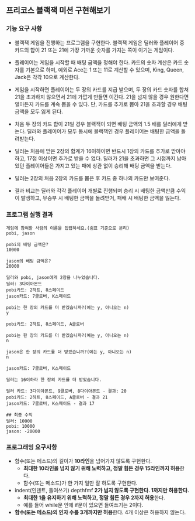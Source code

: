 ## 프리코스 블랙잭 미션 구현해보기

### 기능 요구 사항
- 블랙잭 게임을 진행하는 프로그램을 구현한다. 블랙잭 게임은 딜러와 플레이어 중 카드의 합이 21 또는 21에 가장 가까운 숫자를 가지는 쪽이 이기는 게임이다.  

- 플레이어는 게임을 시작할 때 배팅 금액을 정해야 한다. 카드의 숫자 계산은 카드 숫자를 기본으로 하며, 예외로 Ace는 1 또는 11로 계산할 수 있으며, King, Queen, Jack은 각각 10으로 계산한다.  

- 게임을 시작하면 플레이어는 두 장의 카드를 지급 받으며, 두 장의 카드 숫자를 합쳐 21을 초과하지 않으면서 21에 가깝게 만들면 이긴다. 21을 넘지 않을 경우 원한다면 얼마든지 카드를 계속 뽑을 수 있다. 단, 카드를 추가로 뽑아 21을 초과할 경우 배팅 금액을 모두 잃게 된다.  

- 처음 두 장의 카드 합이 21일 경우 블랙잭이 되면 배팅 금액의 1.5 배를 딜러에게 받는다. 딜러와 플레이어가 모두 동시에 블랙잭인 경우 플레이어는 배팅한 금액을 돌려받는다.  

- 딜러는 처음에 받은 2장의 합계가 16이하이면 반드시 1장의 카드를 추가로 받아야 하고, 17점 이상이면 추가로 받을 수 없다. 딜러가 21을 초과하면 그 시점까지 남아 있던 플레이어들은 가지고 있는 패에 상관 없이 승리해 배팅 금액을 받는다.  

- 딜러는 2장의 처음 2장의 카드를 뽑은 후 카드 중 하나의 카드만 보여준다.

- 결과 비교는 딜러와 각각 플레이어 개별로 진행되며 승리 시 배팅한 금액만큼 수익이 발생하고, 무승부 시 배팅한 금액을 돌려받거, 패배 시 배팅한 금액을 잃는다.
 

### 프로그램 실행 결과
```
게임에 참여할 사람의 이름을 입렵하세요.(쉼표 기준으로 분리)
pobi, jason

pobi의 배팅 금액은?
10000

jason의 배팅 금액은?
20000

딜러와 pobi, jason에게 2장을 나누었습니다.
딜러: 3다이아몬드
pobi카드: 2하트, 8스페이드
jason카드: 7클로버, K스페이드

pobi는 한 장의 카드를 더 받겠습니까?(예는 y, 아니오는 n)
y

pobi카드: 2하트, 8스페이드, A클로버

pobi는 한 장의 카드를 더 받겠습니까?(예는 y, 아니오는 n)
n

jason은 한 장의 카드를 더 받겠습니까?(예는 y, 아니오는 n)
n

jason카드: 7클로버, K스페이드

딜러는 16이하라 한 장의 카드를 더 받았습니다.

딜러 카드: 3다이아몬드, 9클로버, 8다이아몬드 - 결과: 20
pobi카드: 2하트, 8스페이드, A클로버 - 결과 21
jason카드: 7클로버, K스페이드 - 결과 17

## 최종 수익
딜러: 10000
pobi: 10000
jason: -20000
```

### 프로그래밍 요구사항
- 함수(또는 메소드)의 길이가 **10라인**을 넘어가지 않도록 구현한다.
  - **최대한 10라인을 넘지 않기 위해 노력하고, 정말 힘든 경우 15라인까지 허용**한다.
  - 함수(또는 메소드)가 한 가지 일만 잘 하도록 구현한다.
- indent(인덴트, 들여쓰기) depthfmf **2가 넘지 않도록 구현한다. 1까지만 허용한다.**
  - **최대한 1을 유지하기 위해 노력하고, 정말 힘든 경우 2까지 허용**한다.
  - 예를 들어 while문 안에 if문이 있으면 들여쓰기는 2이다.
- **함수(또는 메소드)의 인자 수를 3개까지만 허용**한다. 4개 이상은 허용하지 않는다.